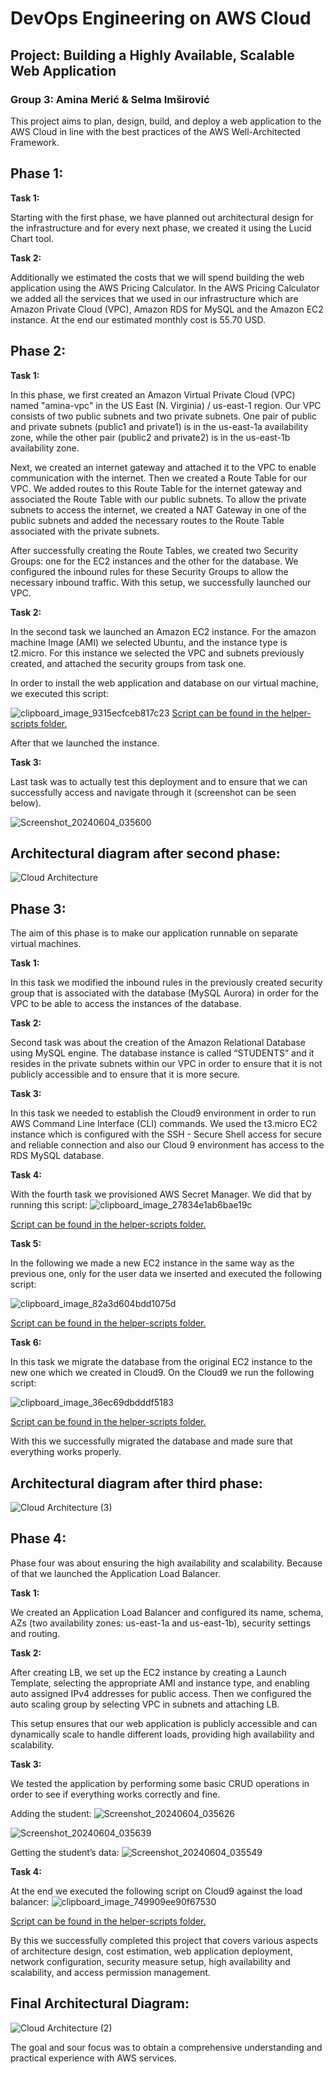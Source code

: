 # DevOps Engineering on AWS Cloud

## Project: Building a Highly Available, Scalable Web Application
### Group 3: Amina Merić & Selma Imširović

This project aims to plan, design, build, and deploy a web application to the AWS Cloud in line with the best practices of the AWS Well-Architected Framework.

## Phase 1:

**Task 1:**

Starting with the first phase, we have planned out architectural design for the infrastructure and for every next phase, we created it using the Lucid Chart tool.

**Task 2:**

Additionally we estimated the costs that we will spend building the web application using the AWS Pricing Calculator. In the AWS Pricing Calculator we added all the services that we used in our infrastructure which are Amazon Private Cloud (VPC), Amazon RDS for MySQL and the Amazon EC2 instance. At the end our estimated monthly cost is 55.70 USD.

## Phase 2:

**Task 1:**

In this phase, we first created an Amazon Virtual Private Cloud (VPC) named "amina-vpc" in the US East (N. Virginia) / us-east-1 region. Our VPC consists of two public subnets and two private subnets. One pair of public and private subnets (public1 and private1) is in the us-east-1a availability zone, while the other pair (public2 and private2) is in the us-east-1b availability zone.

Next, we created an internet gateway and attached it to the VPC to enable communication with the internet. Then we created a Route Table for our VPC. We added routes to this Route Table for the internet gateway and associated the Route Table with our public subnets. To allow the private subnets to access the internet, we created a NAT Gateway in one of the public subnets and added the necessary routes to the Route Table associated with the private subnets.

After successfully creating the Route Tables, we created two Security Groups: one for the EC2 instances and the other for the database. We configured the inbound rules for these Security Groups to allow the necessary inbound traffic. With this setup, we successfully launched our VPC.

**Task 2:**

In the second task we launched an Amazon EC2 instance. For the amazon machine Image (AMI) we selected Ubuntu, and the instance type is t2.micro. For this instance we selected the VPC and subnets previously created, and attached the security groups from task one. 

In order to install the web application and database on our virtual machine, we executed this script:

![clipboard_image_9315ecfceb817c23](https://github.com/aminameric/devops-engineering-on-aws-cloud-group-3/assets/116023819/2eb465bd-7033-4e86-8ce2-8c39a3ec06b3)
[Script can be found in the helper-scripts folder.](https://github.com/aminameric/devops-engineering-on-aws-cloud-group-3/blob/main/helper-scripts/UserdataScript-phase-2.sh)

After that we launched the instance. 

**Task 3:**

Last task was to actually test this deployment and to ensure that we can successfully access and navigate through it (screenshot can be seen below).

![Screenshot_20240604_035600](https://github.com/aminameric/devops-engineering-on-aws-cloud-group-3/assets/116023819/526bfb11-7076-471f-bcc9-1c9bac3db051)

## Architectural diagram after second phase:
![Cloud Architecture](https://github.com/aminameric/devops-engineering-on-aws-cloud-group-3/assets/116023819/02b98b5b-e5f3-4460-a311-36fda9e2046f)

## Phase 3:

The aim of this phase is to make our application runnable on separate virtual machines.

**Task 1:**

In this task we modified the inbound rules in the previously created security group that is associated with the database (MySQL Aurora) in order for the VPC to be able to access the instances of the database. 

**Task 2:**

Second task was about the creation of the Amazon Relational Database using MySQL engine. The database instance is called “STUDENTS” and it resides in the private subnets within our VPC in order to ensure that it is not publicly accessible and to ensure that it is more secure. 

**Task 3:**

In this task we needed to establish the Cloud9 environment in order to run AWS Command Line Interface (CLI) commands. We used the t3.micro EC2 instance which is configured with the SSH - Secure Shell access for secure and reliable connection and also our Cloud 9 environment has access to the RDS MySQL database.

**Task 4:**

With the fourth task we provisioned AWS Secret Manager. We did that by running this script: 
![clipboard_image_27834e1ab6bae19c](https://github.com/aminameric/devops-engineering-on-aws-cloud-group-3/assets/116023819/1a5edcba-9b47-4dd0-b391-67fb27562be6)

[Script can be found in the helper-scripts folder.](https://github.com/aminameric/devops-engineering-on-aws-cloud-group-3/blob/main/helper-scripts/cloud9-scripts.yml)

**Task 5:**

In the following we made a new EC2 instance in the same way as the previous one, only for the user data we inserted and executed the following script:

![clipboard_image_82a3d604bdd1075d](https://github.com/aminameric/devops-engineering-on-aws-cloud-group-3/assets/116023819/04947ac0-a97d-4ea6-9485-00970a58516e)

[Script can be found in the helper-scripts folder.](https://github.com/aminameric/devops-engineering-on-aws-cloud-group-3/blob/main/helper-scripts/UserdataScript-phase-3.sh)

**Task 6:**

In this task we migrate the database from the original EC2 instance to the new one which we created in Cloud9. On the Cloud9 we run the following script:

![clipboard_image_36ec69dbdddf5183](https://github.com/aminameric/devops-engineering-on-aws-cloud-group-3/assets/116023819/3ac6d8eb-46bd-48ae-9c76-479a429203c6)

[Script can be found in the helper-scripts folder.](https://github.com/aminameric/devops-engineering-on-aws-cloud-group-3/blob/main/helper-scripts/cloud9-scripts.yml)

With this we successfully migrated the database and made sure that everything works properly.

## Architectural diagram after third phase:

![Cloud Architecture (3)](https://github.com/aminameric/devops-engineering-on-aws-cloud-group-3/assets/116023819/e935354b-5b5a-435f-8564-58ad2f63d926)

## Phase 4:

Phase four was about ensuring the high availability and scalability. Because of that we launched the Application Load Balancer.

**Task 1:**

We created an Application Load Balancer and configured its name, schema, AZs (two availability zones: us-east-1a and us-east-1b), security settings and routing. 

**Task 2:**

After creating LB, we set up the EC2 instance by creating a Launch Template, selecting the appropriate AMI and instance type, and enabling auto assigned IPv4 addresses for public access. Then we configured the auto scaling group by selecting VPC in subnets and attaching LB.

This setup ensures that our web application is publicly accessible and can dynamically scale to handle different loads, providing high availability and scalability.

**Task 3:**

We tested the application by performing some basic CRUD operations in order to see if everything works correctly and fine.

Adding the student:
![Screenshot_20240604_035626](https://github.com/aminameric/devops-engineering-on-aws-cloud-group-3/assets/116023819/be470751-398f-4c8e-91c7-fabcf2a5275f)

![Screenshot_20240604_035639](https://github.com/aminameric/devops-engineering-on-aws-cloud-group-3/assets/116023819/ac8a5252-9451-4fb2-9193-a2460672e16e)

Getting the student’s data:
![Screenshot_20240604_035549](https://github.com/aminameric/devops-engineering-on-aws-cloud-group-3/assets/116023819/7a5bea49-975b-45d1-ac22-ed0268eeccab)

**Task 4:**

At the end we executed the following script on Cloud9 against the load balancer:
![clipboard_image_749909ee90f67530](https://github.com/aminameric/devops-engineering-on-aws-cloud-group-3/assets/116023819/afb9cbc7-f1f7-4da5-a209-b535a0e7a42a)

[Script can be found in the helper-scripts folder.](https://github.com/aminameric/devops-engineering-on-aws-cloud-group-3/blob/main/helper-scripts/cloud9-scripts.yml)

By this we successfully completed this project that covers various aspects of architecture design, cost estimation, web application deployment, network configuration, security measure setup, high availability and scalability, and access permission management.

## Final Architectural Diagram:
![Cloud Architecture (2)](https://github.com/aminameric/devops-engineering-on-aws-cloud-group-3/assets/116023819/8b516a98-f9cf-499f-8f3c-3da98115ab51)

The goal and sour focus was to obtain a comprehensive understanding and practical experience with AWS services.

